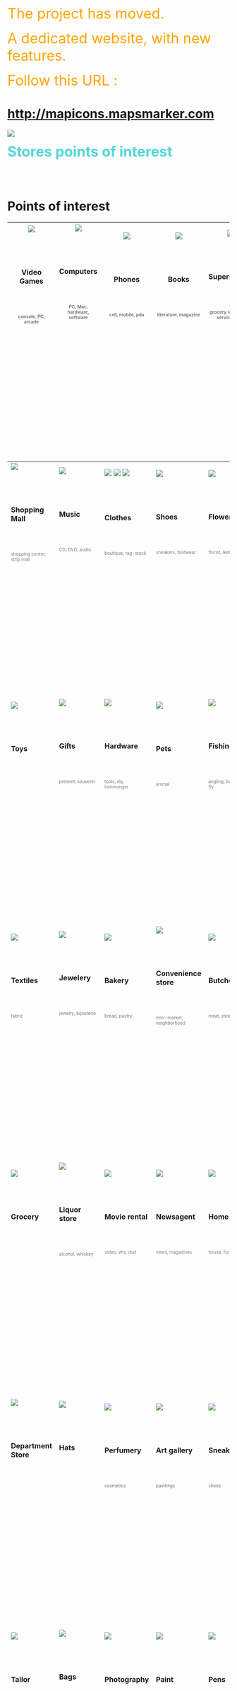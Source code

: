 <font color='orange' size='6'>The project has moved. </font><br><br><font color='orange' size='6'>A dedicated website, with new features. </font><br><br><font color='orange' size='6'>Follow this URL : </font>

<h1><a href='http://mapicons.mapsmarker.com'>http://mapicons.mapsmarker.com</a></h1>

<a href='http://mapicons.mapsmarker.com'><img src='http://google-maps-icons.googlecode.com/files/mic-smallcap.gif' /></a>


<font color='#55d7d7' size='6'><b>Stores points of interest</b></font>

<br>
<br>
<h1>Points of interest</h1>
<table><thead><th> <img src='http://google-maps-icons.googlecode.com/files/videogames.png' /> <br>
<br>
<BR><br>
<br>
<b>Video Games</b>

<BR>

<br>
<br>
<FONT color="#777777" size="1"><br>
<br>
console, PC, arcade<br>
<br>
</FONT><br>
<br>
<br>
<br>
<BR><br>
<br>
<br>
<br>
<FONT color="#ffffff" size="1"><br>
<br>
----------------------------------------<br>
<br>
</FONT><br>
<br>
</th><th> <img src='http://google-maps-icons.googlecode.com/files/computer.png' /> <br>
<br>
<BR><br>
<br>
<b>Computers</b>

<BR>

<br>
<br>
<FONT color="#777777" size="1"><br>
<br>
PC, Mac, hardware, software<br>
<br>
</FONT><br>
<br>
<br>
<br>
<BR><br>
<br>
<br>
<br>
<FONT color="#ffffff" size="1"><br>
<br>
----------------------------------------<br>
<br>
</FONT><br>
<br>
</th><th> <img src='http://google-maps-icons.googlecode.com/files/phones.png' /> <br>
<br>
<BR><br>
<br>
<b>Phones</b>

<BR>

<br>
<br>
<FONT color="#777777" size="1"><br>
<br>
cell, mobile, pda<br>
<br>
</FONT><br>
<br>
<br>
<br>
<BR><br>
<br>
<br>
<br>
<FONT color="#ffffff" size="1"><br>
<br>
----------------------------------------<br>
<br>
</FONT><br>
<br>
</th><th> <img src='http://google-maps-icons.googlecode.com/files/bookstore.png' /> <br>
<br>
<BR><br>
<br>
<b>Books</b>

<BR>

<br>
<br>
<FONT color="#777777" size="1"><br>
<br>
literature, magazine<br>
<br>
</FONT><br>
<br>
<br>
<br>
<BR><br>
<br>
<br>
<br>
<FONT color="#ffffff" size="1"><br>
<br>
----------------------------------------<br>
<br>
</FONT><br>
<br>
</th><th> <img src='http://google-maps-icons.googlecode.com/files/supermarket.png' /> <br>
<br>
<BR><br>
<br>
<b>Supermarket</b>

<BR>

<br>
<br>
<FONT color="#777777" size="1"><br>
<br>
grocery store, self-service store<br>
<br>
</FONT><br>
<br>
<br>
<br>
<BR><br>
<br>
<br>
<br>
<FONT color="#ffffff" size="1"><br>
<br>
----------------------------------------<br>
<br>
</FONT><br>
<br>
</th></thead><tbody>
<tr><td> <img src='http://google-maps-icons.googlecode.com/files/shoppingmall.png' /> <br>
<br>
<BR><br>
<br>
<b>Shopping Mall</b>

<BR>

<br>
<br>
<FONT color="#777777" size="1"><br>
<br>
shopping center, strip mall<br>
<br>
</FONT><br>
<br>
<br>
<br>
<BR><br>
<br>
<br>
<br>
<FONT color="#ffffff" size="1"><br>
<br>
----------------------------------------<br>
<br>
</FONT><br>
<br>
</td><td> <img src='http://google-maps-icons.googlecode.com/files/music.png' /> <br>
<br>
<BR><br>
<br>
<b>Music</b>

<BR>

<br>
<br>
<FONT color="#777777" size="1"><br>
<br>
CD, DVD, audio<br>
<br>
</FONT><br>
<br>
<br>
<br>
<BR><br>
<br>
<br>
<br>
<FONT color="#ffffff" size="1"><br>
<br>
----------------------------------------<br>
<br>
</FONT><br>
<br>
                    </td><td> <img src='http://google-maps-icons.googlecode.com/files/clothes-male.png' /> <img src='http://google-maps-icons.googlecode.com/files/clothes-female.png' /> <img src='http://google-maps-icons.googlecode.com/files/clothes.png' /> <br>
<br>
<BR><br>
<br>
<b>Clothes</b>

<BR>

<br>
<br>
<FONT color="#777777" size="1"><br>
<br>
boutique, rag-stock<br>
<br>
</FONT><br>
<br>
<br>
<br>
<BR><br>
<br>
<br>
<br>
<FONT color="#ffffff" size="1"><br>
<br>
----------------------------------------<br>
<br>
</FONT><br>
<br>
</td><td> <img src='http://google-maps-icons.googlecode.com/files/shoes.png' /> <br>
<br>
<BR><br>
<br>
<b>Shoes</b>

<BR>

<br>
<br>
<FONT color="#777777" size="1"><br>
<br>
sneakers, footwear<br>
<br>
</FONT><br>
<br>
<br>
<br>
<BR><br>
<br>
<br>
<br>
<FONT color="#ffffff" size="1"><br>
<br>
----------------------------------------<br>
<br>
</FONT><br>
<br>
      </td><td> <img src='http://google-maps-icons.googlecode.com/files/flowers.png' /> <br>
<br>
<BR><br>
<br>
<b>Flowers</b>

<BR>

<br>
<br>
<FONT color="#777777" size="1"><br>
<br>
florist, ikebana<br>
<br>
</FONT><br>
<br>
<br>
<br>
<BR><br>
<br>
<br>
<br>
<FONT color="#ffffff" size="1"><br>
<br>
----------------------------------------<br>
<br>
</FONT><br>
<br>
                         </td></tr>
<tr><td> <img src='http://google-maps-icons.googlecode.com/files/toys.png' /> <br>
<br>
<BR><br>
<br>
<b>Toys</b>

<BR>

<br>
<br>
<FONT color="#777777" size="1"><br>
<br>
<br>
<br>
</FONT><br>
<br>
<br>
<br>
<BR><br>
<br>
<br>
<br>
<FONT color="#ffffff" size="1"><br>
<br>
----------------------------------------<br>
<br>
</FONT><br>
<br>
                                </td><td> <img src='http://google-maps-icons.googlecode.com/files/gifts.png' /> <br>
<br>
<BR><br>
<br>
<b>Gifts</b>

<BR>

<br>
<br>
<FONT color="#777777" size="1"><br>
<br>
present, souvenir<br>
<br>
</FONT><br>
<br>
<br>
<br>
<BR><br>
<br>
<br>
<br>
<FONT color="#ffffff" size="1"><br>
<br>
----------------------------------------<br>
<br>
</FONT><br>
<br>
                 </td><td> <img src='http://google-maps-icons.googlecode.com/files/tools.png' /> <br>
<br>
<BR><br>
<br>
<b>Hardware</b>

<BR>

<br>
<br>
<FONT color="#777777" size="1"><br>
<br>
tools, diy, ironmonger<br>
<br>
</FONT><br>
<br>
<br>
<br>
<BR><br>
<br>
<br>
<br>
<FONT color="#ffffff" size="1"><br>
<br>
----------------------------------------<br>
<br>
</FONT><br>
<br>
</td><td> <img src='http://google-maps-icons.googlecode.com/files/pets.png' /> <br>
<br>
<BR><br>
<br>
<b>Pets</b>

<BR>

<br>
<br>
<FONT color="#777777" size="1"><br>
<br>
animal<br>
<br>
</FONT><br>
<br>
<br>
<br>
<BR><br>
<br>
<br>
<br>
<FONT color="#ffffff" size="1"><br>
<br>
----------------------------------------<br>
<br>
</FONT><br>
<br>
                    </td><td> <img src='http://google-maps-icons.googlecode.com/files/fishingshop.png' /> <br>
<br>
<BR><br>
<br>
<b>Fishing</b>

<BR>

<br>
<br>
<FONT color="#777777" size="1"><br>
<br>
angling, bait, tackle, fly<br>
<br>
</FONT><br>
<br>
<br>
<br>
<BR><br>
<br>
<br>
<br>
<FONT color="#ffffff" size="1"><br>
<br>
----------------------------------------<br>
<br>
</FONT><br>
<br>
           </td></tr>
<tr><td> <img src='http://google-maps-icons.googlecode.com/files/textiles.png' /> <br>
<br>
<BR><br>
<br>
<b>Textiles</b>

<BR>

<br>
<br>
<FONT color="#777777" size="1"><br>
<br>
fabric<br>
<br>
</FONT><br>
<br>
<br>
<br>
<BR><br>
<br>
<br>
<br>
<FONT color="#ffffff" size="1"><br>
<br>
----------------------------------------<br>
<br>
</FONT><br>
<br>
                  </td><td> <img src='http://google-maps-icons.googlecode.com/files/jewelry.png' /> <br>
<br>
<BR><br>
<br>
<b>Jewelery</b>

<BR>

<br>
<br>
<FONT color="#777777" size="1"><br>
<br>
jewelry, bijouterie<br>
<br>
</FONT><br>
<br>
<br>
<br>
<BR><br>
<br>
<br>
<br>
<FONT color="#ffffff" size="1"><br>
<br>
----------------------------------------<br>
<br>
</FONT><br>
<br>
          </td><td> <img src='http://google-maps-icons.googlecode.com/files/bread.png' /> <br>
<br>
<BR><br>
<br>
<b>Bakery</b>

<BR>

<br>
<br>
<FONT color="#777777" size="1"><br>
<br>
bread, pastry<br>
<br>
</FONT><br>
<br>
 <br>
<br>
<BR><br>
<br>
<br>
<br>
<FONT color="#ffffff" size="1"><br>
<br>
----------------------------------------<br>
<br>
</FONT><br>
<br>
    </td><td><img src='http://google-maps-icons.googlecode.com/files/convenience.png' /> <br>
<br>
<BR><br>
<br>
<b>Convenience store</b>

<BR>

<br>
<br>
<FONT color="#777777" size="1"><br>
<br>
mini-market, neighborhood<br>
<br>
</FONT><br>
<br>
 <br>
<br>
<BR><br>
<br>
<br>
<br>
<FONT color="#ffffff" size="1"><br>
<br>
----------------------------------------<br>
<br>
</FONT><br>
<br>
</td><td><img src='http://google-maps-icons.googlecode.com/files/butcher.png' /> <br>
<br>
<BR><br>
<br>
<b>Butcher</b>

<BR>

<br>
<br>
<FONT color="#777777" size="1"><br>
<br>
meat, steak<br>
<br>
</FONT><br>
<br>
 <br>
<br>
<BR><br>
<br>
<br>
<br>
<FONT color="#ffffff" size="1"><br>
<br>
----------------------------------------<br>
<br>
</FONT><br>
<br>
                              </td></tr>
<tr><td><img src='http://google-maps-icons.googlecode.com/files/grocery.png' /> <br>
<br>
<BR><br>
<br>
<b>Grocery</b>

<BR>

<br>
<br>
<FONT color="#777777" size="1"><br>
<br>
<br>
<br>
</FONT><br>
<br>
 <br>
<br>
<BR><br>
<br>
<br>
<br>
<FONT color="#ffffff" size="1"><br>
<br>
----------------------------------------<br>
<br>
</FONT><br>
<br>
                          </td><td><img src='http://google-maps-icons.googlecode.com/files/liquor.png' /> <br>
<br>
<BR><br>
<br>
<b>Liquor store</b>

<BR>

<br>
<br>
<FONT color="#777777" size="1"><br>
<br>
alcohol, whiskey<br>
<br>
</FONT><br>
<br>
 <br>
<br>
<BR><br>
<br>
<br>
<br>
<FONT color="#ffffff" size="1"><br>
<br>
----------------------------------------<br>
<br>
</FONT><br>
<br>
          </td><td><img src='http://google-maps-icons.googlecode.com/files/movierental.png' /> <br>
<br>
<BR><br>
<br>
<b>Movie rental</b>

<BR>

<br>
<br>
<FONT color="#777777" size="1"><br>
<br>
video, vhs, dvd<br>
<br>
</FONT><br>
<br>
 <br>
<br>
<BR><br>
<br>
<br>
<br>
<FONT color="#ffffff" size="1"><br>
<br>
----------------------------------------<br>
<br>
</FONT><br>
<br>
</td><td><img src='http://google-maps-icons.googlecode.com/files/newsagent.png' /> <br>
<br>
<BR><br>
<br>
<b>Newsagent</b>

<BR>

<br>
<br>
<FONT color="#777777" size="1"><br>
<br>
news, magazines<br>
<br>
</FONT><br>
<br>
 <br>
<br>
<BR><br>
<br>
<br>
<br>
<FONT color="#ffffff" size="1"><br>
<br>
----------------------------------------<br>
<br>
</FONT><br>
<br>
 </td><td><img src='http://google-maps-icons.googlecode.com/files/homecenter.png' /> <br>
<br>
<BR><br>
<br>
<b>Home center</b>

<BR>

<br>
<br>
<FONT color="#777777" size="1"><br>
<br>
house, furniture<br>
<br>
</FONT><br>
<br>
 <br>
<br>
<BR><br>
<br>
<br>
<br>
<FONT color="#ffffff" size="1"><br>
<br>
----------------------------------------<br>
<br>
</FONT><br>
<br>
                  </td></tr>
<tr><td><img src='http://google-maps-icons.googlecode.com/files/deptstore.png' /> <br>
<br>
<BR><br>
<br>
<b>Department Store</b>

<BR>

<br>
<br>
<FONT color="#777777" size="1"><br>
<br>
<br>
<br>
</FONT><br>
<br>
 <br>
<br>
<BR><br>
<br>
<br>
<br>
<FONT color="#ffffff" size="1"><br>
<br>
----------------------------------------<br>
<br>
</FONT><br>
<br>
               </td><td><img src='http://google-maps-icons.googlecode.com/files/hats.png' /> <br>
<br>
<BR><br>
<br>
<b>Hats</b>

<BR>

<br>
<br>
<FONT color="#777777" size="1"><br>
<br>
<br>
<br>
</FONT><br>
<br>
 <br>
<br>
<BR><br>
<br>
<br>
<br>
<FONT color="#ffffff" size="1"><br>
<br>
----------------------------------------<br>
<br>
</FONT><br>
<br>
                                    </td><td><img src='http://google-maps-icons.googlecode.com/files/perfumery.png' /> <br>
<br>
<BR><br>
<br>
<b>Perfumery</b>

<BR>

<br>
<br>
<FONT color="#777777" size="1"><br>
<br>
cosmetics<br>
<br>
</FONT><br>
<br>
 <br>
<br>
<BR><br>
<br>
<br>
<br>
<FONT color="#ffffff" size="1"><br>
<br>
----------------------------------------<br>
<br>
</FONT><br>
<br>
  </td><td><img src='http://google-maps-icons.googlecode.com/files/artgallery.png' /> <br>
<br>
<BR><br>
<br>
<b>Art gallery</b>

<BR>

<br>
<br>
<FONT color="#777777" size="1"><br>
<br>
paintings<br>
<br>
</FONT><br>
<br>
 <br>
<br>
<BR><br>
<br>
<br>
<br>
<FONT color="#ffffff" size="1"><br>
<br>
----------------------------------------<br>
<br>
</FONT><br>
<br>
    </td><td><img src='http://google-maps-icons.googlecode.com/files/sneakers.png' /> <br>
<br>
<BR><br>
<br>
<b>Sneakers</b>

<BR>

<br>
<br>
<FONT color="#777777" size="1"><br>
<br>
shoes<br>
<br>
</FONT><br>
<br>
 <br>
<br>
<BR><br>
<br>
<br>
<br>
<FONT color="#ffffff" size="1"><br>
<br>
----------------------------------------<br>
<br>
</FONT><br>
<br>
                                  </td></tr>
<tr><td><img src='http://google-maps-icons.googlecode.com/files/tailor.png' /> <br>
<br>
<BR><br>
<br>
<b>Tailor</b>

<BR>

<br>
<br>
<FONT color="#777777" size="1"><br>
<br>
<br>
<br>
</FONT><br>
<br>
 <br>
<br>
<BR><br>
<br>
<br>
<br>
<FONT color="#ffffff" size="1"><br>
<br>
----------------------------------------<br>
<br>
</FONT><br>
<br>
                            </td><td><img src='http://google-maps-icons.googlecode.com/files/bags.png' /> <br>
<br>
<BR><br>
<br>
<b>Bags</b>

<BR>

<br>
<br>
<FONT color="#777777" size="1"><br>
<br>
<br>
<br>
</FONT><br>
<br>
 <br>
<br>
<BR><br>
<br>
<br>
<br>
<FONT color="#ffffff" size="1"><br>
<br>
----------------------------------------<br>
<br>
</FONT><br>
<br>
                                    </td><td><img src='http://google-maps-icons.googlecode.com/files/photography.png' /> <br>
<br>
<BR><br>
<br>
<b>Photography</b>

<BR>

<br>
<br>
<FONT color="#777777" size="1"><br>
<br>
<br>
<br>
</FONT><br>
<br>
 <br>
<br>
<BR><br>
<br>
<br>
<br>
<FONT color="#ffffff" size="1"><br>
<br>
----------------------------------------<br>
<br>
</FONT><br>
<br>
       </td><td><img src='http://google-maps-icons.googlecode.com/files/paint.png' /> <br>
<br>
<BR><br>
<br>
<b>Paint</b>

<BR>

<br>
<br>
<FONT color="#777777" size="1"><br>
<br>
<br>
<br>
</FONT><br>
<br>
 <br>
<br>
<BR><br>
<br>
<br>
<br>
<FONT color="#ffffff" size="1"><br>
<br>
----------------------------------------<br>
<br>
</FONT><br>
<br>
                        </td><td><img src='http://google-maps-icons.googlecode.com/files/pens.png' /> <br>
<br>
<BR><br>
<br>
<b>Pens</b>

<BR>

<br>
<br>
<FONT color="#777777" size="1"><br>
<br>
<br>
<br>
</FONT><br>
<br>
 <br>
<br>
<BR><br>
<br>
<br>
<br>
<FONT color="#ffffff" size="1"><br>
<br>
----------------------------------------<br>
<br>
</FONT><br>
<br>
                                               </td></tr>
<tr><td><img src='http://google-maps-icons.googlecode.com/files/patisserie.png' /> <br>
<br>
<BR><br>
<br>
<b>Patisserie</b>

<BR>

<br>
<br>
<FONT color="#777777" size="1"><br>
<br>
<br>
<br>
</FONT><br>
<br>
 <br>
<br>
<BR><br>
<br>
<br>
<br>
<FONT color="#ffffff" size="1"><br>
<br>
----------------------------------------<br>
<br>
</FONT><br>
<br>
                    </td><td><img src='http://google-maps-icons.googlecode.com/files/eggs.png' /> <br>
<br>
<BR><br>
<br>
<b>Eggs</b>

<BR>

<br>
<br>
<FONT color="#777777" size="1"><br>
<br>
<br>
<br>
</FONT><br>
<br>
 <br>
<br>
<BR><br>
<br>
<br>
<br>
<FONT color="#ffffff" size="1"><br>
<br>
----------------------------------------<br>
<br>
</FONT><br>
<br>
                                    </td><td><img src='http://google-maps-icons.googlecode.com/files/market.png' /> <br>
<br>
<BR><br>
<br>
<b>Market</b>

<BR>

<br>
<br>
<FONT color="#777777" size="1"><br>
<br>
flea<br>
<br>
</FONT><br>
<br>
 <br>
<br>
<BR><br>
<br>
<br>
<br>
<FONT color="#ffffff" size="1"><br>
<br>
----------------------------------------<br>
<br>
</FONT><br>
<br>
             </td><td><img src='http://google-maps-icons.googlecode.com/files/market-farm.png' /> <br>
<br>
<BR><br>
<br>
<b>Farmers' Market</b>

<BR>

<br>
<br>
<FONT color="#777777" size="1"><br>
<br>
farm shop, greenmarket, green grocer<br>
<br>
</FONT><br>
<br>
 <br>
<br>
<BR><br>
<br>
<br>
<br>
<FONT color="#ffffff" size="1"><br>
<br>
----------------------------------------<br>
<br>
</FONT><br>
<br>
</td><td><img src='http://google-maps-icons.googlecode.com/files/sledgerental.png' /> <br>
<br>
<BR><br>
<br>
<b>Sledge Rental</b>

<BR>

<br>
<br>
<FONT color="#777777" size="1"><br>
<br>
winter<br>
<br>
</FONT><br>
<br>
 <br>
<br>
<BR><br>
<br>
<br>
<br>
<FONT color="#ffffff" size="1"><br>
<br>
----------------------------------------<br>
<br>
</FONT><br>
<br>
                        </td></tr>
<tr><td><img src='http://google-maps-icons.googlecode.com/files/market-christmas.png' /> <br>
<br>
<BR><br>
<br>
<b>Christmas Market</b>

<BR>

<br>
<br>
<FONT color="#777777" size="1"><br>
<br>
winter<br>
<br>
</FONT><br>
<br>
 <br>
<br>
<BR><br>
<br>
<br>
<br>
<FONT color="#ffffff" size="1"><br>
<br>
----------------------------------------<br>
<br>
</FONT><br>
<br>
  </td><td><img src='http://google-maps-icons.googlecode.com/files/lingerie.png' /> <br>
<br>
<BR><br>
<br>
<b>Lingerie</b>

<BR>

<br>
<br>
<FONT color="#777777" size="1"><br>
<br>
underwear<br>
<br>
</FONT><br>
<br>
 <br>
<br>
<BR><br>
<br>
<br>
<br>
<FONT color="#ffffff" size="1"><br>
<br>
----------------------------------------<br>
<br>
</FONT><br>
<br>
                   </td><td><img src='http://google-maps-icons.googlecode.com/files/kiosk.png' /> <br>
<br>
<BR><br>
<br>
<b>Kiosk</b>

<BR>

<br>
<br>
<FONT color="#777777" size="1"><br>
<br>
<br>
<br>
</FONT><br>
<br>
 <br>
<br>
<BR><br>
<br>
<br>
<br>
<FONT color="#ffffff" size="1"><br>
<br>
----------------------------------------<br>
<br>
</FONT><br>
<br>
                   </td><td><img src='http://google-maps-icons.googlecode.com/files/candy.png' /> <br>
<br>
<BR><br>
<br>
<b>Candy store</b>

<BR>

<br>
<br>
<FONT color="#777777" size="1"><br>
<br>
<br>
<br>
</FONT><br>
<br>
 <br>
<br>
<BR><br>
<br>
<br>
<br>
<FONT color="#ffffff" size="1"><br>
<br>
----------------------------------------<br>
<br>
</FONT><br>
<br>
                  </td><td><img src='http://google-maps-icons.googlecode.com/files/comics3.png' /> <br>
<br>
<BR><br>
<br>
<b>Comic store</b>

<BR>

<br>
<br>
<FONT color="#777777" size="1"><br>
<br>
<br>
<br>
</FONT><br>
<br>
 <br>
<br>
<BR><br>
<br>
<br>
<br>
<FONT color="#ffffff" size="1"><br>
<br>
----------------------------------------<br>
<br>
</FONT><br>
<br>
                                     </td></tr></tbody></table>

<h2>Requests</h2>

<ul><li>Dive store (scuba stuff) <font size='1'>by vkocher@weltmeer.ch</font>
</li><li>Handicraft store<br>
</li><li>Esoteric store<br>
</li><li>Ticket office<br>
</li><li>Travel Agent<br>
</li><li>Souvenir shop<br>
</li><li>Cheese shop<br>
</li><li>Harley-Davidson store  (might end up in a new logo icon category...)</li></ul>

<h2>Credits</h2>

All icons made by Nicolas Mollet, unless specified.<br>
<br>
Icons made by <a href='http://www.mybcn.se'>Matthias Stasiak</a> : textiles, hats, perfumery, art gallery, sneakers, tailor, bags, clothes-male, clothes-female, bookstore, photography, pens, paint, patisserie, farmers' market, christmas market, lingerie<br>
<br>
Icons made by Gabriel Shiguemoto : home center, department store<br>
<br>
Icons made by Thierry Milherou : eggs, sledge rental<br>
<br>
Icons made by Dragfyre : market<br>
<br>
Icons made by Kent Brad : candy<br>
<br>
Icons made by Nareau : comics<br>
<br>
<br>
<br>
<BR><br>
<br>
<br>
<h1>Donations</h1>
<a href='http://code.google.com/p/google-maps-icons/wiki/Donate'><img src='https://www.paypal.com/en_US/i/btn/btn_donate_SM.gif' /></a> If you feel this project is useful to you and want to support it and it's future development <a href='Donate.md'>please consider donating money</a>.<br>
<br>
<br>
<br>
<BR><br>
<br>
<br>
<h1>Contribute or Make a Request</h1>
If you designed your own icons and want to share and publish them in this project, please read about on <a href='Contribute.md'>how to contribute</a>. If you have an idea and/or a suggestion for a new icon in this category, leave a comment at the bottom of this page or <a href='http://code.google.com/p/google-maps-icons/issues/entry'>create a new Issue in the Issues tab</a>.